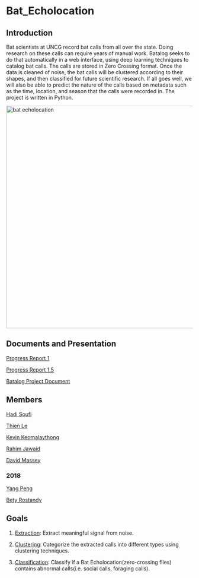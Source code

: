 # Bat_Echolocation

## Introduction
Bat scientists at UNCG record bat calls from all over the state. Doing research on these calls can require years of manual work. Batalog seeks to do that automatically in a web interface, using deep learning techniques to catalog bat calls. The calls are stored in Zero Crossing format. Once the data is cleaned of noise, the bat calls will be clustered according to their shapes, and then classified for future scientific research. If all goes well, we will also be able to predict the nature of the calls based on metadata such as the time, location, and season that the calls were recorded in. The project is written in Python.

<img width="600" alt="bat echolocation" src="https://www.batconservationireland.org/wp-content/uploads/2013/10/EcholocationII.jpg">

## Documents and Presentation

[Progress Report 1](https://github.com/InsertGitHubUsernameHere/Bat_Echolocation_2019/blob/master/doc/2019/presentation1.pdf)

[Progress Report 1.5](https://github.com/InsertGitHubUsernameHere/Bat_Echolocation_2019/blob/master/doc/2019/presentation1.5.pdf)

[Batalog Project Document](https://docs.google.com/document/d/1jJgxoAWclTfXR5WuWl7eNxvBmqgRZZZUhYIx0BMW1Hs/edit?usp=sharing)

## Members

[Hadi Soufi](https://github.com/HadiSoufi)

[Thien Le](https://github.com/InsertGitHubUsernameHere)

[Kevin Keomalaythong](https://github.com/kkeomalaythong)

[Rahim Jawaid](https://github.com/aRahimIqbal)

[David Massey](https://github.com/dlmassey)

### 2018
[Yang Peng](https://github.com/yangp18)

[Bety Rostandy](https://github.com/brostandy)

## Goals

1. [Extraction](https://plot.ly/~souhad/13/zc-noisy-zc-smoothed-zc-noiseless/):
Extract meaningful signal from noise.

2. [Clustering](https://github.com/UNCG-CSE/Bat_Echolocation/blob/master/src/clustering_yang.ipynb):
Categorize the extracted calls into different types using clustering techniques.

3. [Classification](https://github.com/UNCG-CSE/Bat_Echolocation/blob/master/src/clustering_yang.ipynb):
Classify if a Bat Echolocation(zero-crossing files) contains abnormal calls(i.e. social calls, foraging calls).
